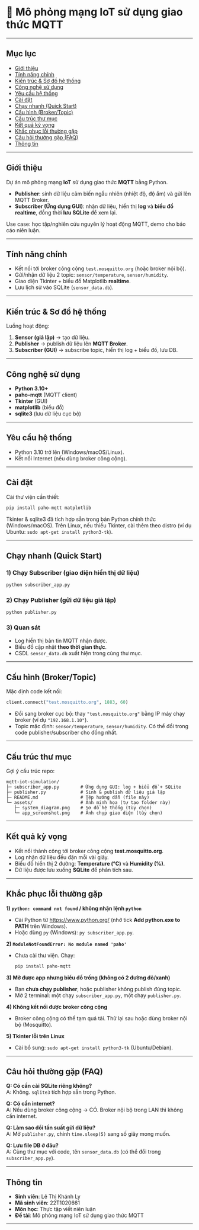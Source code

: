 # 📡 Mô phỏng mạng IoT sử dụng giao thức MQTT

---

## Mục lục
- [Giới thiệu](#giới-thiệu)
- [Tính năng chính](#tính-năng-chính)
- [Kiến trúc & Sơ đồ hệ thống](#kiến-trúc--sơ-đồ-hệ-thống)
- [Công nghệ sử dụng](#công-nghệ-sử-dụng)
- [Yêu cầu hệ thống](#yêu-cầu-hệ-thống)
- [Cài đặt](#cài-đặt)
- [Chạy nhanh (Quick Start)](#chạy-nhanh-quick-start)
- [Cấu hình (Broker/Topic)](#cấu-hình-brokertopic)
- [Cấu trúc thư mục](#cấu-trúc-thư-mục)
- [Kết quả kỳ vọng](#kết-quả-kỳ-vọng)
- [Khắc phục lỗi thường gặp](#khắc-phục-lỗi-thường-gặp)
- [Câu hỏi thường gặp (FAQ)](#câu-hỏi-thường-gặp-faq)
- [Thông tin](#thông-tin)

---

## Giới thiệu
Dự án mô phỏng mạng **IoT** sử dụng giao thức **MQTT** bằng Python.
- **Publisher**: sinh dữ liệu cảm biến ngẫu nhiên (nhiệt độ, độ ẩm) và gửi lên MQTT Broker.
- **Subscriber (Ứng dụng GUI)**: nhận dữ liệu, hiển thị **log** và **biểu đồ realtime**, đồng thời **lưu SQLite** để xem lại.

Use case: học tập/nghiên cứu nguyên lý hoạt động MQTT, demo cho báo cáo niên luận.

---

## Tính năng chính
- Kết nối tới broker công cộng `test.mosquitto.org` (hoặc broker nội bộ).
- Gửi/nhận dữ liệu 2 topic: `sensor/temperature`, `sensor/humidity`.
- Giao diện Tkinter + biểu đồ Matplotlib **realtime**.
- Lưu lịch sử vào SQLite (`sensor_data.db`).

---

## Kiến trúc & Sơ đồ hệ thống
Luồng hoạt động:
1. **Sensor (giả lập)** → tạo dữ liệu.
2. **Publisher** → publish dữ liệu lên **MQTT Broker**.
3. **Subscriber (GUI)** → subscribe topic, hiển thị log + biểu đồ, lưu DB.

---

## Công nghệ sử dụng
- **Python 3.10+**
- **paho-mqtt** (MQTT client)
- **Tkinter** (GUI)
- **matplotlib** (biểu đồ)
- **sqlite3** (lưu dữ liệu cục bộ)

---

## Yêu cầu hệ thống
- Python 3.10 trở lên (Windows/macOS/Linux).
- Kết nối Internet (nếu dùng broker công cộng).

---

## Cài đặt
Cài thư viện cần thiết:
```bash
pip install paho-mqtt matplotlib
```

Tkinter & sqlite3 đã tích hợp sẵn trong bản Python chính thức (Windows/macOS). Trên Linux, nếu thiếu Tkinter, cài thêm theo distro (ví dụ Ubuntu: `sudo apt-get install python3-tk`).

---

## Chạy nhanh (Quick Start)

### 1) Chạy Subscriber (giao diện hiển thị dữ liệu)
```bash
python subscriber_app.py
```

### 2) Chạy Publisher (gửi dữ liệu giả lập)
```bash
python publisher.py
```

### 3) Quan sát
- Log hiển thị bản tin MQTT nhận được.
- Biểu đồ cập nhật **theo thời gian thực**.
- CSDL `sensor_data.db` xuất hiện trong cùng thư mục.

---

## Cấu hình (Broker/Topic)
Mặc định code kết nối:
```python
client.connect("test.mosquitto.org", 1883, 60)
```
- Đổi sang broker cục bộ: thay `"test.mosquitto.org"` bằng IP máy chạy broker (ví dụ `"192.168.1.10"`).
- Topic mặc định: `sensor/temperature`, `sensor/humidity`. Có thể đổi trong code publisher/subscriber cho đồng nhất.

---

## Cấu trúc thư mục
Gợi ý cấu trúc repo:
```
mqtt-iot-simulation/
├─ subscriber_app.py        # Ứng dụng GUI: log + biểu đồ + SQLite
├─ publisher.py             # Sinh & publish dữ liệu giả lập
├─ README.md                # Tệp hướng dẫn (file này)
└─ assets/                  # Ảnh minh họa (tự tạo folder này)
   ├─ system_diagram.png    # Sơ đồ hệ thống (tùy chọn)
   └─ app_screenshot.png    # Ảnh chụp giao diện (tùy chọn)
```

---

## Kết quả kỳ vọng
- Kết nối thành công tới broker công cộng **test.mosquitto.org**.
- Log nhận dữ liệu đều đặn mỗi vài giây.
- Biểu đồ hiển thị 2 đường: **Temperature (°C)** và **Humidity (%)**.
- Dữ liệu được lưu xuống **SQLite** để phân tích sau.

---

## Khắc phục lỗi thường gặp

**1) `python: command not found` / không nhận lệnh `python`**
- Cài Python từ https://www.python.org/ (nhớ tick **Add python.exe to PATH** trên Windows).
- Hoặc dùng `py` (Windows): `py subscriber_app.py`.

**2) `ModuleNotFoundError: No module named 'paho'`**
- Chưa cài thư viện. Chạy:
  ```bash
  pip install paho-mqtt
  ```

**3) Mở được app nhưng biểu đồ trống (không có 2 đường đỏ/xanh)**  
- Bạn **chưa chạy publisher**, hoặc publisher không publish đúng topic.
- Mở 2 terminal: một chạy `subscriber_app.py`, một chạy `publisher.py`.

**4) Không kết nối được broker công cộng**
- Broker công cộng có thể tạm quá tải. Thử lại sau hoặc dùng broker nội bộ (Mosquitto).

**5) Tkinter lỗi trên Linux**
- Cài bổ sung: `sudo apt-get install python3-tk` (Ubuntu/Debian).

---

## Câu hỏi thường gặp (FAQ)

**Q: Có cần cài SQLite riêng không?**  
A: Không. `sqlite3` tích hợp sẵn trong Python.

**Q: Có cần internet?**  
A: Nếu dùng broker công cộng → CÓ. Broker nội bộ trong LAN thì không cần internet.

**Q: Làm sao đổi tần suất gửi dữ liệu?**  
A: Mở `publisher.py`, chỉnh `time.sleep(5)` sang số giây mong muốn.

**Q: Lưu file DB ở đâu?**  
A: Cùng thư mục với code, tên `sensor_data.db` (có thể đổi trong `subscriber_app.py`).


---

## Thông tin
- **Sinh viên**: Lê Thị Khánh Ly
- **Mã sinh viên**: 22T1020661
- **Môn học**: Thực tập viết niên luận
- **Đề tài**: Mô phỏng mạng IoT sử dụng giao thức MQTT

---
